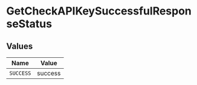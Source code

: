 # GetCheckAPIKeySuccessfulResponseStatus


## Values

| Name      | Value     |
| --------- | --------- |
| `SUCCESS` | success   |